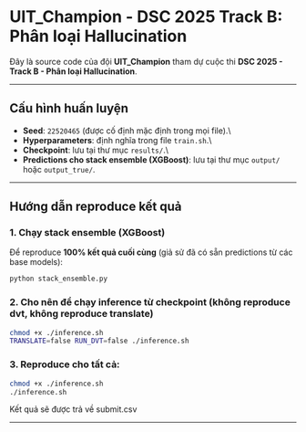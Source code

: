 # UIT_Champion - DSC 2025 Track B: Phân loại Hallucination

Đây là source code của đội **UIT_Champion** tham dự cuộc thi **DSC
2025 - Track B - Phân loại Hallucination**.

------------------------------------------------------------------------

## Cấu hình huấn luyện

-   **Seed**: `22520465` (được cố định mặc định trong mọi file).\
-   **Hyperparameters**: định nghĩa trong file `train.sh`.\
-   **Checkpoint**: lưu tại thư mục `results/`.\
-   **Predictions cho stack ensemble (XGBoost)**: lưu tại thư mục
    `output/` hoặc `output_true/`.

------------------------------------------------------------------------

## Hướng dẫn reproduce kết quả

### 1. Chạy stack ensemble (XGBoost)

Để reproduce **100% kết quả cuối cùng** (giả sử đã có sẵn predictions từ các base models):

``` bash
python stack_ensemble.py
```



### 2. Cho nên để chạy inference **từ checkpoint (không reproduce dvt, không reproduce translate)** 

``` bash
chmod +x ./inference.sh
TRANSLATE=false RUN_DVT=false ./inference.sh
```

### 3. Reproduce cho tất cả:

``` bash
chmod +x ./inference.sh
./inference.sh
```

Kết quả sẽ được trả về submit.csv

------------------------------------------------------------------------
